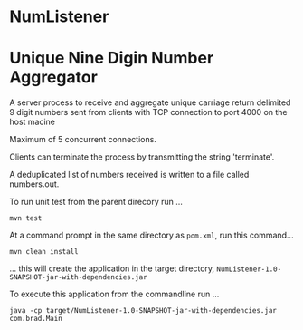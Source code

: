 # NumListener

Unique Nine Digin Number Aggregator
=======================================

A server process to receive and aggregate unique carriage return delimited 9 digit numbers sent from clients with TCP connection to port 4000 on the host macine 

Maximum of 5 concurrent connections.

Clients can terminate the process by transmitting the string 'terminate'.

A deduplicated list of numbers received is written to a file called numbers.out.

To run unit test from the parent direcory run ...

```$xslt
mvn test
```



At a command prompt in the same directory as `pom.xml`, run this command...

```
mvn clean install
```

... this will create the application in the target directory, `NumListener-1.0-SNAPSHOT-jar-with-dependencies.jar`

To execute this application from the commandline run ...

```$xslt
java -cp target/NumListener-1.0-SNAPSHOT-jar-with-dependencies.jar com.brad.Main
```

